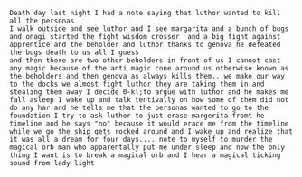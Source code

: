 	Death day last night I had a note saying that luthor wanted to kill all the personas 
	I walk outside and see luthor and I see margarita and a bunch of bugs and onagi started the fight wisdom crosser  and a big fight against apprentice and the beholder and luthor thanks to genova he defeated the bugs death to us all I guess
	and then there are two other beholders in front of us I cannot cast any magic because of the anti magic cone around us otherwise known as the beholders and then genova as always kills them.. we make our way to the docks we almost fight luthor they are taking them in and stealing them away I decide 0-kl;to argue with luthor and he makes me fall asleep I wake up and talk tentivally on how some of them did not do any har and he tells me that the personas wanted to go to the foundation I try to ask luthor to just erase margerita fromt he timeline and he says "no" because it would erace me from the timeline while we go the ship gets rocked around and I wake up and realize that it was all a dream for four days.... note to myself to murder the magical orb man who apparentally put me under sleep and now the only thing I want is to break a magical orb and I hear a magical ticking sound from lady light 